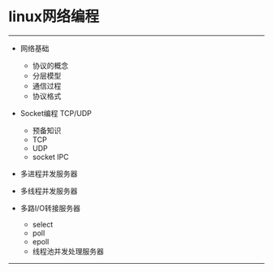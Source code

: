 # linux网络编程

---

- 网络基础
    - 协议的概念
    - 分层模型
    - 通信过程
    - 协议格式

- Socket编程 TCP/UDP
    - 预备知识
    - TCP
    - UDP
    - socket IPC

- 多进程并发服务器
- 多线程并发服务器

- 多路I/O转接服务器
    - select
    - poll
    - epoll
    - 线程池并发处理服务器

---



